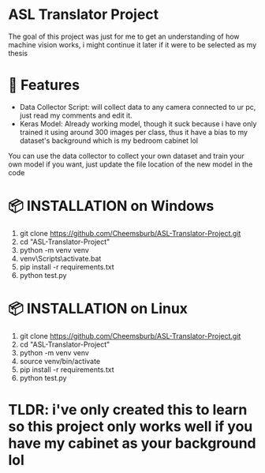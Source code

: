 # ASL Translator Project

The goal of this project was just for me to get an understanding of how machine vision works, i might continue it later if it were to be selected as my thesis

# 🚀 Features

- Data Collector Script:
  will collect data to any camera connected to ur pc, just read my comments and edit it.
- Keras Model:
  Already working model, though it suck because i have only trained it using around 300 images per class, thus it have a bias to my dataset's background which is my bedroom cabinet lol

You can use the data collector to collect your own dataset and train your own model if you want, just update the file location of the new model in the code

# 📦 INSTALLATION on Windows

1. git clone https://github.com/Cheemsburb/ASL-Translator-Project.git
2. cd "ASL-Translator-Project"
3. python -m venv venv
4. venv\Scripts\activate.bat
5. pip install -r requirements.txt
6. python test.py

# 📦 INSTALLATION on Linux

1. git clone https://github.com/Cheemsburb/ASL-Translator-Project.git
2. cd "ASL-Translator-Project"
3. python -m venv venv
4. source venv/bin/activate
5. pip install -r requirements.txt
6. python test.py

# TLDR: i've only created this to learn so this project only works well if you have my cabinet as your background lol
